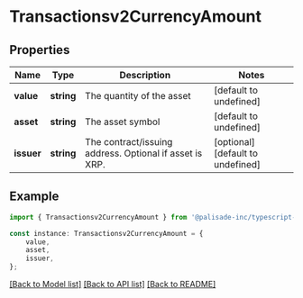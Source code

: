 # Transactionsv2CurrencyAmount


## Properties

Name | Type | Description | Notes
------------ | ------------- | ------------- | -------------
**value** | **string** | The quantity of the asset | [default to undefined]
**asset** | **string** | The asset symbol | [default to undefined]
**issuer** | **string** | The contract/issuing address. Optional if asset is XRP. | [optional] [default to undefined]

## Example

```typescript
import { Transactionsv2CurrencyAmount } from '@palisade-inc/typescript-sdk';

const instance: Transactionsv2CurrencyAmount = {
    value,
    asset,
    issuer,
};
```

[[Back to Model list]](../README.md#documentation-for-models) [[Back to API list]](../README.md#documentation-for-api-endpoints) [[Back to README]](../README.md)
